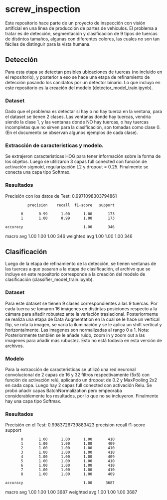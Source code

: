 # screw_inspection

Este repositorio hace parte de un proyecto de inspección con visión artificial en una linea de producción de partes de vehiculos. El problema a tratar es de detección, segmentación y clasificación de 9 tipos de tuercas de distintos tamaños, algunas con diferentes colores, las cuales no son tan fáciles de distinguir para la vista humana.

## Detección
Para esta etapa se detectan posibles ubicaciones de tuercas (no incluido en el repositorio), y posterior a eso se hace una etapa de refinamiento de detección pasando los canidatos por un detector binario. Lo que incluyo en este repositorio es la creación del modelo (detector_model_train.ipynb).

### Dataset
Dado que el problema es detectar si hay o no hay tuerca en la ventana, para el dataset se tienen 2 clases. Las ventanas donde hay tuercas, vendría siendo la clase 1, y las ventanas donde NO hay tuercas, o hay tuercas incompletas que no sirven para la clasificación, son tomadas como clase 0. (En el documento se observan algunos ejemplos de cada clase).

### Extracción de caracteristicas y modelo.
Se extrajeron caracteristicas HOG para tener información sobre la forma de los objetos. Luego se utilizaron 3 capas full conected con función de activación sigmoid, regularización L2 y dropout = 0.25. Finalmente se conecta una capa tipo Softmax.

### Resultados
Precisión con los datos de Test:  0.9971098303794861

              precision    recall  f1-score   support

           0       0.99      1.00      1.00       173
           1       1.00      0.99      1.00       173

    accuracy                           1.00       346
   macro avg       1.00      1.00      1.00       346
weighted avg       1.00      1.00      1.00       346


## Clasificación
Luego de la etapa de refinamiento de la detección, se tienen ventanas de las tuercas a que pasaran a la etapa de clasificación, el archivo que se incluye en este repositorio corresponde a la creación del modelo de clasificación (classifier_model_train.ipynb).

### Dataset
Para este dataset se tienen 9 clases correspondientes a las 9 tuercas. Por cada tuerca se tomaron 16 imágenes en distintas posiciones respecto a la cámara para añadir robustez ante la variación traslacional. Posteriormente se realiza una etapa de Data Augmentation en la cual se le hace un vertical flip, se rota la imagen, se varia la iluminación y se le aplica un shift vertical y horizontalmente. Las imagenes son normalizadas al rango 0 a 1.
Nota: Posteriormente también se le añade ruido, zoom in y zoom out a las imagenes para añadir más rubustez. Esto no está todavía en esta versión de archivos.

### Modelo
Para la extracción de caracteristicas se utilizó una red neuronal convolucional de 2 capas de 16 y 32 filtros respectivamente (5x5) con función de activación relú, aplicando un dropout de 0.2 y MaxPooling 2x2 en cada capa. Luego hay 2 capas full conected con activación Relu. Se probó añadir capas BatchNormalization pero empeoraba considerablemente los resultados, por lo que no se incluyeron. Finalmente hay una capa tipo Softmax.

### Resultados
Precisión en el Test:  0.9983726739883423
              precision    recall  f1-score   support

           0       1.00      1.00      1.00       410
           1       1.00      1.00      1.00       409
           2       1.00      1.00      1.00       410
           3       1.00      1.00      1.00       410
           4       1.00      1.00      1.00       409
           5       1.00      1.00      1.00       410
           6       1.00      1.00      1.00       410
           7       1.00      1.00      1.00       410
           8       1.00      1.00      1.00       409

    accuracy                           1.00      3687
   macro avg       1.00      1.00      1.00      3687
weighted avg       1.00      1.00      1.00      3687
